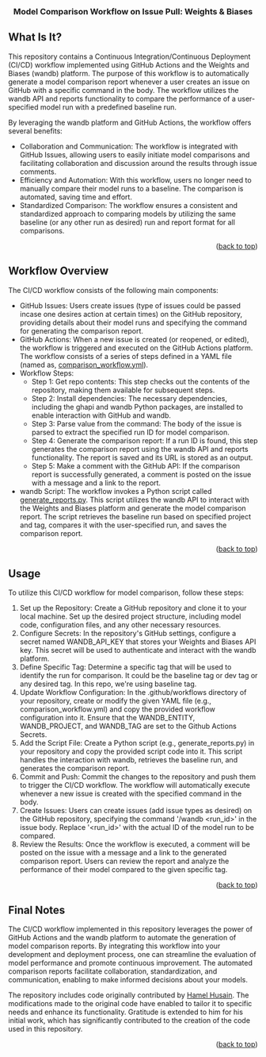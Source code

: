 <!-- PROJECT NAME -->

<br />
<div align="center">
  <h3 align="center">Model Comparison Workflow on Issue Pull: Weights & Biases</h3>
</div>


<!-- ABOUT PROJECT -->
## What Is It?

This repository contains a Continuous Integration/Continuous Deployment (CI/CD) workflow implemented using GitHub Actions and the Weights and Biases (wandb) platform. The purpose of this workflow is to automatically generate a model comparison report whenever a user creates an issue on GitHub with a specific command in the body. The workflow utilizes the wandb API and reports functionality to compare the performance of a user-specified model run with a predefined baseline run.

By leveraging the wandb platform and GitHub Actions, the workflow offers several benefits:
*  Collaboration and Communication: The workflow is integrated with GitHub Issues, allowing users to easily initiate model comparisons and facilitating collaboration and discussion around the results through issue comments.
*  Efficiency and Automation: With this workflow, users no longer need to manually compare their model runs to a baseline. The comparison is automated, saving time and effort.
*  Standardized Comparison: The workflow ensures a consistent and standardized approach to comparing models by utilizing the same baseline (or any other run as desired) run and report format for all comparisons.

<p align="right">(<a href="#top">back to top</a>)</p>


<!-- Workflow Overview -->
## Workflow Overview

The CI/CD workflow consists of the following main components:
*   GitHub Issues: Users create issues (type of issues could be passed incase one desires action at certain times) on the GitHub repository, providing details about their model runs and specifying the command for generating the comparison report.
*   GitHub Actions: When a new issue is created (or reopened, or edited), the workflow is triggered and executed on the GitHub Actions platform. The workflow consists of a series of steps defined in a YAML file (named as, <a href='.github/workflows/comparison_workflow.yml'>comparison_workflow.yml</a>).
*  Workflow Steps:
    *  Step 1: Get repo contents: This step checks out the contents of the repository, making them available for subsequent steps.
    *  Step 2: Install dependencies: The necessary dependencies, including the ghapi and wandb Python packages, are installed to enable interaction with GitHub and wandb.
    *  Step 3: Parse value from the command: The body of the issue is parsed to extract the specified run ID for model comparison.
    *  Step 4: Generate the comparison report: If a run ID is found, this step generates the comparison report using the wandb API and reports functionality. The report is saved and its URL is stored as an output.
    *  Step 5: Make a comment with the GitHub API: If the comparison report is successfully generated, a comment is posted on the issue with a message and a link to the report.
*  wandb Script: The workflow invokes a Python script called <a href='generate_reports.py'>generate_reports.py</a>. This script utilizes the wandb API to interact with the Weights and Biases platform and generate the model comparison report. The script retrieves the baseline run based on specified project and tag, compares it with the user-specified run, and saves the comparison report.

<p align="right">(<a href="#top">back to top</a>)</p>


<!-- Usage -->
## Usage

To utilize this CI/CD workflow for model comparison, follow these steps:

1.  Set up the Repository: Create a GitHub repository and clone it to your local machine. Set up the desired project structure, including model code, configuration files, and any other necessary resources.
2.  Configure Secrets: In the repository's GitHub settings, configure a secret named WANDB_API_KEY that stores your Weights and Biases API key. This secret will be used to authenticate and interact with the wandb platform.
3.  Define Specific Tag: Determine a specific tag that will be used to identify the run for comparison. It could be the baseline tag or dev tag or any desired tag. In this repo, we're using baseline tag.
4.  Update Workflow Configuration: In the .github/workflows directory of your repository, create or modify the given YAML file (e.g., comparison_workflow.yml) and copy the provided workflow configuration into it. Ensure that the WANDB_ENTITY, WANDB_PROJECT, and WANDB_TAG are set to the Github Actions Secrets.
5.  Add the Script File: Create a Python script (e.g., generate_reports.py) in your repository and copy the provided script code into it. This script handles the interaction with wandb, retrieves the baseline run, and generates the comparison report.
6.  Commit and Push: Commit the changes to the repository and push them to trigger the CI/CD workflow. The workflow will automatically execute whenever a new issue is created with the specified command in the body.
7.  Create Issues: Users can create issues (add issue types as desired) on the GitHub repository, specifying the command '/wandb <run_id>' in the issue body. Replace '<run_id>' with the actual ID of the model run to be compared.
8.  Review the Results: Once the workflow is executed, a comment will be posted on the issue with a message and a link to the generated comparison report. Users can review the report and analyze the performance of their model compared to the given specific tag.

<p align="right">(<a href="#top">back to top</a>)</p>


<!-- Final Notes -->
## Final Notes

The CI/CD workflow implemented in this repository leverages the power of GitHub Actions and the wandb platform to automate the generation of model comparison reports. By integrating this workflow into your development and deployment process, one can streamline the evaluation of model performance and promote continuous improvement. The automated comparison reports facilitate collaboration, standardization, and communication, enabling to make informed decisions about your models.

The repository includes code originally contributed by <a href="https://github.com/hamelsmu">Hamel Husain</a>. The modifications made to the original code have enabled to tailor it to specific needs and enhance its functionality. Gratitude is extended to him for his initial work, which has significantly contributed to the creation of the code used in this repository. 

<p align="right">(<a href="#top">back to top</a>)</p>
